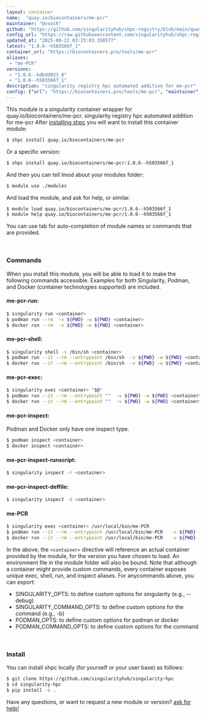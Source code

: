 ```yaml
---
layout: container
name:  "quay.io/biocontainers/me-pcr"
maintainer: "@vsoch"
github: "https://github.com/singularityhub/shpc-registry/blob/main/quay.io/biocontainers/me-pcr/container.yaml"
config_url: "https://raw.githubusercontent.com/singularityhub/shpc-registry/main/quay.io/biocontainers/me-pcr/container.yaml"
updated_at: "2025-09-22 03:25:03.350577"
latest: "1.0.6--h503566f_1"
container_url: "https://biocontainers.pro/tools/me-pcr"
aliases:
 - "me-PCR"
versions:
 - "1.0.6--hdbdd923_0"
 - "1.0.6--h503566f_1"
description: "singularity registry hpc automated addition for me-pcr"
config: {"url": "https://biocontainers.pro/tools/me-pcr", "maintainer": "@vsoch", "description": "singularity registry hpc automated addition for me-pcr", "latest": {"1.0.6--h503566f_1": "sha256:3d0084bbab229a9a9bf97a4c881b83c8d1bad73430e9779ccf36a321a50dc652"}, "tags": {"1.0.6--hdbdd923_0": "sha256:3cbe34452e9dd295d9770334d2be894b191d46f456a3d6d36da18fc8105f5cb5", "1.0.6--h503566f_1": "sha256:3d0084bbab229a9a9bf97a4c881b83c8d1bad73430e9779ccf36a321a50dc652"}, "docker": "quay.io/biocontainers/me-pcr", "aliases": {"me-PCR": "/usr/local/bin/me-PCR"}}
---
```


This module is a singularity container wrapper for quay.io/biocontainers/me-pcr.
singularity registry hpc automated addition for me-pcr
After [installing shpc](#install) you will want to install this container module:


```bash
$ shpc install quay.io/biocontainers/me-pcr
```

Or a specific version:

```bash
$ shpc install quay.io/biocontainers/me-pcr:1.0.6--h503566f_1
```

And then you can tell lmod about your modules folder:

```bash
$ module use ./modules
```

And load the module, and ask for help, or similar.

```bash
$ module load quay.io/biocontainers/me-pcr/1.0.6--h503566f_1
$ module help quay.io/biocontainers/me-pcr/1.0.6--h503566f_1
```

You can use tab for auto-completion of module names or commands that are provided.

<br>

### Commands

When you install this module, you will be able to load it to make the following commands accessible.
Examples for both Singularity, Podman, and Docker (container technologies supported) are included.

#### me-pcr-run:

```bash
$ singularity run <container>
$ podman run --rm  -v ${PWD} -w ${PWD} <container>
$ docker run --rm  -v ${PWD} -w ${PWD} <container>
```

#### me-pcr-shell:

```bash
$ singularity shell -s /bin/sh <container>
$ podman run --it --rm --entrypoint /bin/sh  -v ${PWD} -w ${PWD} <container>
$ docker run --it --rm --entrypoint /bin/sh  -v ${PWD} -w ${PWD} <container>
```

#### me-pcr-exec:

```bash
$ singularity exec <container> "$@"
$ podman run --it --rm --entrypoint ""  -v ${PWD} -w ${PWD} <container> "$@"
$ docker run --it --rm --entrypoint ""  -v ${PWD} -w ${PWD} <container> "$@"
```

#### me-pcr-inspect:

Podman and Docker only have one inspect type.

```bash
$ podman inspect <container>
$ docker inspect <container>
```

#### me-pcr-inspect-runscript:

```bash
$ singularity inspect -r <container>
```

#### me-pcr-inspect-deffile:

```bash
$ singularity inspect -d <container>
```


#### me-PCR

```bash
$ singularity exec <container> /usr/local/bin/me-PCR
$ podman run --it --rm --entrypoint /usr/local/bin/me-PCR   -v ${PWD} -w ${PWD} <container> -c " $@"
$ docker run --it --rm --entrypoint /usr/local/bin/me-PCR   -v ${PWD} -w ${PWD} <container> -c " $@"
```



In the above, the `<container>` directive will reference an actual container provided
by the module, for the version you have chosen to load. An environment file in the
module folder will also be bound. Note that although a container
might provide custom commands, every container exposes unique exec, shell, run, and
inspect aliases. For anycommands above, you can export:

 - SINGULARITY_OPTS: to define custom options for singularity (e.g., --debug)
 - SINGULARITY_COMMAND_OPTS: to define custom options for the command (e.g., -b)
 - PODMAN_OPTS: to define custom options for podman or docker
 - PODMAN_COMMAND_OPTS: to define custom options for the command

<br>

### Install

You can install shpc locally (for yourself or your user base) as follows:

```bash
$ git clone https://github.com/singularityhub/singularity-hpc
$ cd singularity-hpc
$ pip install -e .
```

Have any questions, or want to request a new module or version? [ask for help!](https://github.com/singularityhub/singularity-hpc/issues)